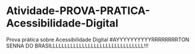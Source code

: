 # Atividade-PROVA-PRATICA-Acessibilidade-Digital
Prova prática sobre Acessibilidade Digital #AYYYYYYYYYYRRRRRRRRTON SENNA DO BRASILLLLLLLLLLLLLLLLLLLLLLLLLLLLLLLL!!!
